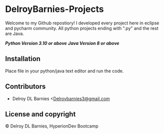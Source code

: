 # DelroyBarnies-Projects

Welcome to my Github repostiory! I developed every project here in eclipse and pycharm community. All python projects ending with ".py" and the rest are Java.

***Python Version 3.10 or above***
***Java Version 8 or above***


## Installation

Place file in your python/java text editor and run the code.

## Contributors

- Delroy DL Barnies <Delroybarnies3@gmail.com

## License and copyright

© Delroy DL Barnies, HyperionDev Bootcamp

